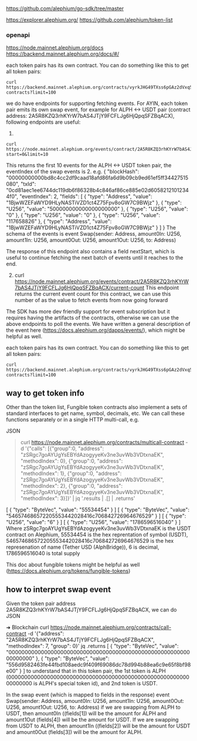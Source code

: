https://github.com/alephium/go-sdk/tree/master

https://explorer.alephium.org/
https://github.com/alephium/token-list

### openapi
https://node.mainnet.alephium.org/docs
https://backend.mainnet.alephium.org/docs/#/

each token pairs has its own contract. You can do something like this to get all token pairs:
```
curl https://backend.mainnet.alephium.org/contracts/vyrkJHG49TXss6pGAz2dVxq5o7mBXNNXAV18nAeqVT1R/sub-contracts?limit=100
```

we do have endpoints for supporting fetching events. 
For AYIN, each token pair emits its own swap event, 
for example for ALPH <-> USDT pair (contract address: 2A5R8KZQ3rhKYrW7bAS4JTjY9FCFLJg6HjQpqSFZBqACX), 
following endpoints are useful:

1. 
```
curl https://node.mainnet.alephium.org/events/contract/2A5R8KZQ3rhKYrW7bAS4JTjY9FCFLJg6HjQpqSFZBqACX?start=0&limit=10

```
This returns the first 10 events for the ALPH <-> USDT token pair, the eventIndex of the swap events is 2. e.g. 
{
      "blockHash": "00000000000bd8c4cc2df9caad18afd86fa6d9b09cb9ed61ef5ff34427515080",
      "txId": "0cd81aec1ee6744dc119db6f86328b4c846af86ce885e02d60582121012344f0",
      "eventIndex": 2,
      "fields": [
        {
          "type": "Address",
          "value": "1BjwWZEFaWYD9HLyNASTiVZD1ct4Z75Fpv8oGW7C9BWjz"
        },
        {
          "type": "U256",
          "value": "500000000000000000000"
        },
        {
          "type": "U256",
          "value": "0"
        },
        {
          "type": "U256",
          "value": "0"
        },
        {
          "type": "U256",
          "value": "117658826"
        },
        {
          "type": "Address",
          "value": "1BjwWZEFaWYD9HLyNASTiVZD1ct4Z75Fpv8oGW7C9BWjz"
        }
      ]
    }
The schema of the events is event Swap(sender: Address, amount0In: U256, amount1In: U256, amount0Out: U256, amount1Out: U256, to: Address)

The response of this endpoint also contains a field nextStart, which is useful to continue fetching the next batch of events until it reaches to the end.

2. curl https://node.mainnet.alephium.org/events/contract/2A5R8KZQ3rhKYrW7bAS4JTjY9FCFLJg6HjQpqSFZBqACX/current-count
This endpoint returns the current event count for this contract, we can use this number of as the value to fetch events from now going forward

The SDK has more dev friendly support for event subscription but it requires having the artifacts of the contracts, otherwise we can use the above endpoints to poll the events. 
We have written a general description of the event here (https://docs.alephium.org/dapps/events/), which might be helpful as well.

each token pairs has its own contract. You can do something like this to get all token pairs:
```
curl https://backend.mainnet.alephium.org/contracts/vyrkJHG49TXss6pGAz2dVxq5o7mBXNNXAV18nAeqVT1R/sub-contracts?limit=100
```

## way to get token info

Other than the token list, Fungible token contracts also implement a sets of standard interfaces to get name, symbol, decimals, etc. We can call these functions separately or in a single HTTP multi-call, e.g.

JSON


> curl https://node.mainnet.alephium.org/contracts/multicall-contract -d '{"calls": [{"group":0, "address": "zSRgc7goAYUgYsEBYdAzogyyeKv3ne3uvWb3VDtxnaEK", "methodIndex": 0}, {"group":0, "address": "zSRgc7goAYUgYsEBYdAzogyyeKv3ne3uvWb3VDtxnaEK", "methodIndex": 1}, {"group":0, "address": "zSRgc7goAYUgYsEBYdAzogyyeKv3ne3uvWb3VDtxnaEK", "methodIndex": 2}, {"group":0, "address": "zSRgc7goAYUgYsEBYdAzogyyeKv3ne3uvWb3VDtxnaEK", "methodIndex": 3}]}'  | jq '.results | .[] | .returns'

[
  {
    "type": "ByteVec",
    "value": "55534454"
  }
]
[
  {
    "type": "ByteVec",
    "value": "546574686572205553442028416c706842726964676529"
  }
]
[
  {
    "type": "U256",
    "value": "6"
  }
]
[
  {
    "type": "U256",
    "value": "1786596516040"
  }
]
Where zSRgc7goAYUgYsEBYdAzogyyeKv3ne3uvWb3VDtxnaEK is the USDT contract on Alephium, 55534454 is the hex reprentation of symbol (USDT), 546574686572205553442028416c706842726964676529 is the hex represenation of name (Tether USD (AlphBridge)), 6 is decimal, 1786596516040 is total supply

This doc about fungible tokens might be helpful as well (https://docs.alephium.org/tokens/fungible-tokens)

## how to interpret swap event

Given the token pair address 2A5R8KZQ3rhKYrW7bAS4JTjY9FCFLJg6HjQpqSFZBqACX, we can do 
JSON

➜  Blockchain curl https://node.mainnet.alephium.org/contracts/call-contract -d '{"address": "2A5R8KZQ3rhKYrW7bAS4JTjY9FCFLJg6HjQpqSFZBqACX", "methodIndex": 7, "group": 0}' jq .returns
[
  {
    "type": "ByteVec",
    "value": "0000000000000000000000000000000000000000000000000000000000000000"
  },
  {
    "type": "ByteVec",
    "value": "556d9582463fe44fbd108aedc9f409f69086dc78d994b88ea6c9e65f8bf98e00"
  }
]
to understand that in this token pair, the 1st token is ALPH (0000000000000000000000000000000000000000000000000000000000000000 is ALPH's special token id), and 2nd token is USDT. 

In the swap event (which is mapped to fields in the response)
event Swap(sender: Address, amount0In: U256, amount1In: U256, amount0Out: U256, amount1Out: U256, to: Address)
if we are swapping from ALPH to USDT, then amount0In ((fields[1]) will be the amount for ALPH and amount1Out (fields[4]) will be the amount for USDT. 
If we are swapping from USDT to ALPH, then amount1In ((fields[2]) will be the amount for USDT and amount0Out (fields[3]) will be the amount for ALPH.
